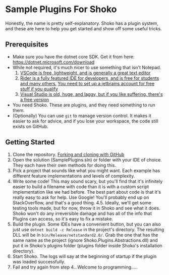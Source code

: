 # Sample Plugins For Shoko
Honestly, the name is pretty self-explanatory. Shoko has a plugin system, and these are here to help you get started and show off some useful tricks.

## Prerequisites
- Make sure you have the dotnet core SDK. Get it from here: https://dotnet.microsoft.com/download
- While not required, it's much nicer to use something that isn't Notepad.
  1. [VSCode is free, lightweight, and is generally a great text editor](https://code.visualstudio.com/)
  2. [Rider is a fully featured IDE for developers, and is free for students and many others.](https://www.jetbrains.com/rider/) [You need to set up a jetbrains account for free stuff if you qualify](https://www.jetbrains.com/community/education/)
  3. [Visual Studio is old, huge, and laggy, but if you like suffering, there's a free version](https://visualstudio.microsoft.com/vs/community/)
- You need Shoko. These are plugins, and they need something to run them.
- (Optionally) You can use `git` to manage version control. It makes it easier to ask for advice, and if you lose your workspace, the code still exists on GitHub.

## Getting Started
1. Clone the repository. [Forking and cloning with GitHub](https://docs.github.com/en/github/getting-started-with-github/fork-a-repo)
2. Open the solution (SamplePlugins.sln) or folder with your IDE of choice. They each have their own methods for doing this.
3. Pick a project that sounds like what you might want. Each example has different feature implementations and levels of complexity.
4. Write some code! This may sound scary, but you'll find that it's infinitely easier to build a filename with code than it is with a custom script implementation like we had before. The best part about code is that it's really easy to ask for help. Use Google! You'll probably end up on StackOverflow, and that's a good thing.
4.5. Ideally, we'll get some testing tools made, but for now, throw it in Shoko and see what it does. Shoko won't do any irreversible damage and has all of the info that Plugins can access, so it's easy to fix a mistake.
5. Build the plugin. Some IDEs have a convenient button, but you can also just use `dotnet build -c Release` in the project's directory. The resulting DLL will be in `bin/Release/netstandard2.0/`. Grab the one that has the same name as the project (ignore Shoko.Plugins.Abstractions.dll) and put it in Shoko's plugins folder (plugins folder inside Shoko's installation directory).
6. Start Shoko. The logs will say at the beginning of startup if the plugin was loaded successfully.
7. Fail and try again from step 4...Welcome to programming.....
